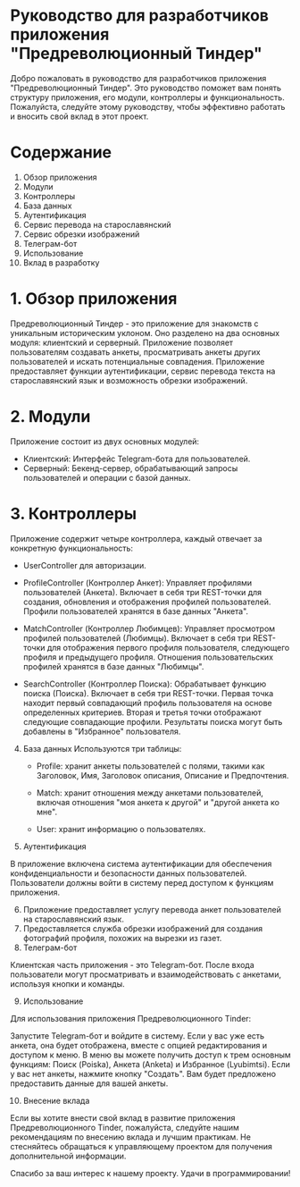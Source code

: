 # Руководство для разработчиков приложения "Предреволюционный Тиндер"
Добро пожаловать в руководство для разработчиков приложения "Предреволюционный Тиндер". Это руководство поможет вам понять структуру приложения, его модули, контроллеры и функциональность. Пожалуйста, следуйте этому руководству, чтобы эффективно работать и вносить свой вклад в этот проект.

# Содержание
1. Обзор приложения
2. Модули
3. Контроллеры
4. База данных
5. Аутентификация
6. Сервис перевода на старославянский
7. Сервис обрезки изображений
8. Телеграм-бот
9. Использование
10. Вклад в разработку


# 1. Обзор приложения
   Предреволюционный Тиндер - это приложение для знакомств с уникальным историческим уклоном. Оно разделено на два основных модуля: клиентский и серверный. Приложение позволяет пользователям создавать анкеты, просматривать анкеты других пользователей и искать потенциальные совпадения. Приложение предоставляет функции аутентификации, сервис перевода текста на старославянский язык и возможность обрезки изображений.

# 2. Модули
   Приложение состоит из двух основных модулей:

- Клиентский: Интерфейс Telegram-бота для пользователей.
- Серверный: Бекенд-сервер, обрабатывающий запросы пользователей и операции с базой данных.
#  3. Контроллеры
   Приложение содержит четыре контроллера, каждый отвечает за конкретную функциональность:
- UserController для авторизации.

- ProfileController (Контроллер Анкет): Управляет профилями пользователей (Анкета). Включает в себя три REST-точки для создания, обновления и отображения профилей пользователей. Профили пользователей хранятся в базе данных "Анкета".

- MatchController (Контроллер Любимцев): Управляет просмотром профилей пользователей (Любимцы). Включает в себя три REST-точки для отображения первого профиля пользователя, следующего профиля и предыдущего профиля. Отношения пользовательских профилей хранятся в базе данных "Любимцы".

- SearchController (Контроллер Поиска): Обрабатывает функцию поиска (Поиска). Включает в себя три REST-точки. Первая точка находит первый совпадающий профиль пользователя на основе определенных критериев. Вторая и третья точки отображают следующие совпадающие профили. Результаты поиска могут быть добавлены в "Избранное" пользователя.

4. База данных
   Используются три таблицы:

    - Profile: хранит анкеты пользователей с полями, такими как Заголовок, Имя, Заголовок описания, Описание и Предпочтения.

    - Match: хранит отношения между анкетами пользователей, включая отношения "моя анкета к другой" и "другой анкета ко мне".

    - User: хранит информацию о пользователях.
5. Аутентификация

В приложение включена система аутентификации для обеспечения конфиденциальности и безопасности данных пользователей. Пользователи должны войти в систему перед доступом к функциям приложения.

6. Приложение предоставляет услугу перевода анкет пользователей на старославянский язык.
7. Предоставляется служба обрезки изображений для создания фотографий профиля, похожих на вырезки из газет.
8. Телеграм-бот

Клиентская часть приложения - это Telegram-бот. После входа пользователи могут просматривать и взаимодействовать с анкетами, используя кнопки и команды.

9. Использование

Для использования приложения Предреволюционного Tinder:

Запустите Telegram-бот и войдите в систему.
Если у вас уже есть анкета, она будет отображена, вместе с опцией редактирования и доступом к меню.
В меню вы можете получить доступ к трем основным функциям: Поиск (Poiska), Анкета (Anketa) и Избранное (Lyubimtsi).
Если у вас нет анкеты, нажмите кнопку "Создать". Вам будет предложено предоставить данные для вашей анкеты.

10. Внесение вклада

Если вы хотите внести свой вклад в развитие приложения Предреволюционного Tinder, пожалуйста, следуйте нашим рекомендациям по внесению вклада и лучшим практикам. Не стесняйтесь обращаться к управляющему проектом для получения дополнительной информации.

Спасибо за ваш интерес к нашему проекту. Удачи в программировании!
